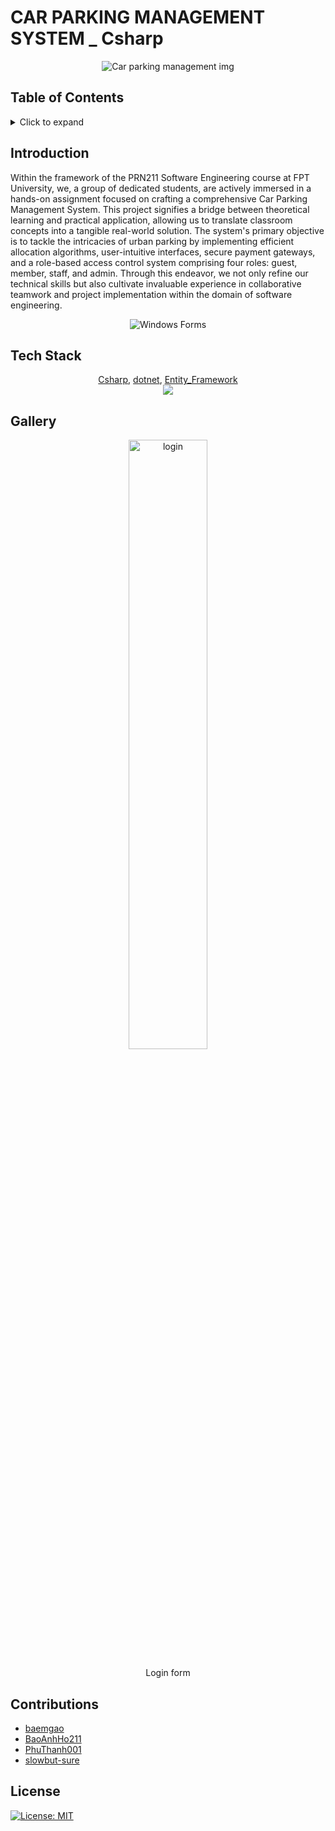# CAR PARKING MANAGEMENT SYSTEM _ Csharp
<div align="center">
    <img src="https://github.com/baemgao/CarParkingManagementSystem_Basic/blob/main/img/R.jpg" alt="Car parking management img"/>
</div>

## Table of Contents
<details>
  <summary>Click to expand</summary>

  - [Introduction](#introduction)
  - [Tech Stack](#tech-stack)
  - [Gallery](#gallery)
  - [Contributions](#contributions)
  - [License](#license)

</details>

## Introduction
Within the framework of the PRN211 Software Engineering course at FPT University, we, a group of dedicated students, are actively immersed in a hands-on assignment focused on crafting a comprehensive Car Parking Management System. This project signifies a bridge between theoretical learning and practical application, allowing us to translate classroom concepts into a tangible real-world solution. The system's primary objective is to tackle the intricacies of urban parking by implementing efficient allocation algorithms, user-intuitive interfaces, secure payment gateways, and a role-based access control system comprising four roles: guest, member, staff, and admin. Through this endeavor, we not only refine our technical skills but also cultivate invaluable experience in collaborative teamwork and project implementation within the domain of software engineering.

<div align="center">
    <img src="https://github.com/baemgao/CarParkingManagementSystem_Basic/blob/main/img/Windows%20Forms.jpg" alt="Windows Forms"/>
</div>

## Tech Stack
<div align="center">
  <div><a href="https://learn.microsoft.com/en-us/dotnet/csharp/">Csharp</a>,
  <a href="https://dotnet.microsoft.com/en-us/">dotnet</a>,
  <a href="https://learn.microsoft.com/en-us/aspnet/entity-framework">Entity_Framework</a></div>
  <div><a href="https://www.microsoft.com/en-us/sql-server" target="blank" rel="noreferrer"><img src="https://img.shields.io/badge/Microsoft%20SQL%20Server-CC2927?style=for-the-badge&logo=microsoft%20sql%20server&logoColor=white"/></a></div>
</div>

## Gallery
<div align="center">
    <img width="50%" src="https://github.com/baemgao/CarParkingManagementSystem_Basic/blob/main/img/z4603904390778_758c6630ff141a3cfb182cb824332a24.jpg" alt="login"/>
    <p>Login form</p>
</div>

## Contributions
- [baemgao](https://github.com/baemgao)
- [BaoAnhHo211](https://github.com/BaoAnhHo211)
- [PhuThanh001](https://github.com/PhuThanh001)
- [slowbut-sure](https://github.com/slowbut-sure)

## License
[![License: MIT](https://img.shields.io/badge/License-MIT-yellow.svg)](./LICENSE)
